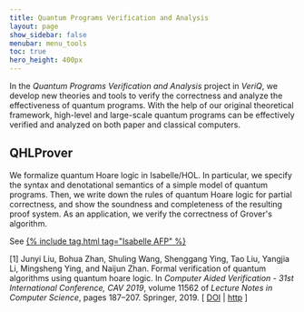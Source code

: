 ```yaml
---
title: Quantum Programs Verification and Analysis
layout: page
show_sidebar: false
menubar: menu_tools
toc: true
hero_height: 400px
---
```

In the *Quantum Programs Verification and Analysis* project in *VeriQ*, we develop new theories and tools to verify the correctness and analyze the effectiveness of quantum programs. With the help of our original theoretical framework, high-level and large-scale quantum programs can be effectively verified and analyzed on both paper and classical computers.
## QHLProver
We formalize quantum Hoare logic in Isabelle/HOL. In particular, we specify the syntax and denotational semantics of a simple model of quantum programs. Then, we write down the rules of quantum Hoare logic for partial correctness, and show the soundness and completeness of the resulting proof system. As an application, we verify the correctness of Grover's algorithm.

See [{% include tag.html tag="Isabelle AFP" %}](https://www.isa-afp.org/entries/QHLProver.html)

<td align="right" class="bibtexnumber">
[<a name="DBLP:conf/cav/LiuZWYLLYZ19">1</a>]
</td>
<td class="bibtexitem">
Junyi Liu, Bohua Zhan, Shuling Wang, Shenggang Ying, Tao Liu, Yangjia Li,
  Mingsheng Ying, and Naijun Zhan.
 Formal verification of quantum algorithms using quantum hoare logic.
 In <em>Computer Aided Verification - 31st International Conference,
  CAV 2019</em>, volume 11562 of <em>Lecture Notes in Computer Science</em>, pages
  187&ndash;207. Springer, 2019.
[&nbsp;<a href="http://dx.doi.org/10.1007/978-3-030-25543-5\_12">DOI</a>&nbsp;| 
<a href="https://doi.org/10.1007/978-3-030-25543-5\_12">http</a>&nbsp;]

</td>